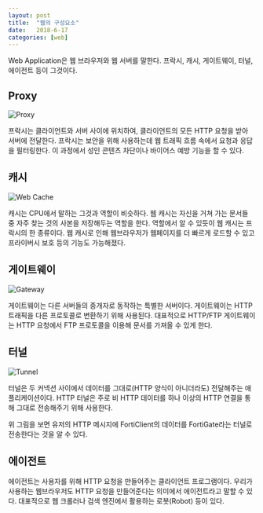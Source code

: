 ```yaml
---
layout: post
title:  "웹의 구성요소"
date:   2018-6-17
categories: [web]
---
```


<p class="intro"><span class="dropcap">W</span>eb Application은 웹 브라우저와 웹 서버를 말한다. 프락시, 캐시, 게이트웨이, 터널, 에이전트 등이 그것이다.</p>

## Proxy

![Proxy](https://mobiviki.com/wp-content/uploads/2017/03/best-free-proxy-servers.png)

프락시는 클라이언트와 서버 사이에 위치하여, 클라이언트의 모든 HTTP 요청을 받아 서버에 전달한다. 프락시는 보안을 위해 사용하는데 웹 트래픽 흐름 속에서 요청과 응답을 필터링한다. 이 과정에서 성인 콘텐츠 차단이나 바이어스 예방 기능을 할 수 있다.

## 캐시

![Web Cache](https://cdn.keycdn.com/support/wp-content/uploads/2017/07/web-cache.png)

캐시는 CPU에서 말하는 그것과 역할이 비슷하다. 웹 캐시는 자신을 거쳐 가는 문서들 중 자주 찾는 것의 사본을 저장해두는 역할을 한다. 역할에서 알 수 있듯이 웹 캐시는 프락시의 한 종류이다. 웹 캐시로 인해 웹브라우저가 웹페이지를 더 빠르게 로드할 수 있고 프라이버시 보호 등의 기능도 가능해졌다.

## 게이트웨이

![Gateway](https://www.ibm.com/support/knowledgecenter/en/SSFKSJ_8.0.0/com.ibm.wmqfte.doc/wmqfte_gateway_upload.gif)

게이트웨이는 다른 서버들의 중개자로 동작하는 특별한 서버이다. 게이트웨이는 HTTP 트래픽을 다른 프로토콜로 변환하기 위해 사용된다. 대표적으로 HTTP/FTP 게이트웨이는 HTTP 요청에서 FTP 프로토콜을 이용해 문서를 가져올 수 있게 한다.

## 터널

![Tunnel](http://cookbook.fortinet.com/wp-content/uploads/FortiGate/multi-realm-ssl-vpn/multi-realm-sslvpn.png)

터널은 두 커넥션 사이에서 데이터를 그대로(HTTP 양식이 아니더라도) 전달해주는 애플리케이션이다. HTTP 터널은 주로 비 HTTP 데이터를 하나 이상의 HTTP 연결을 통해 그대로 전송해주기 위해 사용한다.

위 그림을 보면 유저의 HTTP 메시지에 FortiClient의 데이터를 FortiGate라는 터널로 전송한다는 것을 알 수 있다.

## 에이전트

에이전트는 사용자를 위해 HTTP 요청을 만들어주는 클라이언트 프로그램이다. 우리가 사용하는 웹브라우저도 HTTP 요청을 만들어준다는 의미에서 에이전트라고 말할 수 있다. 대표적으로 웹 크롤러나 검색 엔진에서 활용하는 로봇(Robot) 등이 있다.
